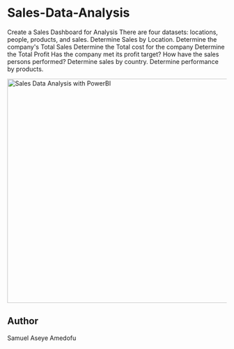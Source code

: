 # Sales-Data-Analysis
Create a Sales Dashboard for Analysis
There are four datasets: locations, people, products, and sales. 
Determine Sales by Location.
Determine the company's Total Sales
Determine the Total cost for the company
Determine the Total Profit
Has the company met its profit target?
How have the sales persons performed?
Determine sales by country.
Determine performance by products.

<img width="516" alt="Sales Data Analysis with PowerBI" src="https://user-images.githubusercontent.com/114199120/205873553-53441366-9cbc-493a-ac54-5143a56f4d47.PNG">


## Author
Samuel Aseye Amedofu
